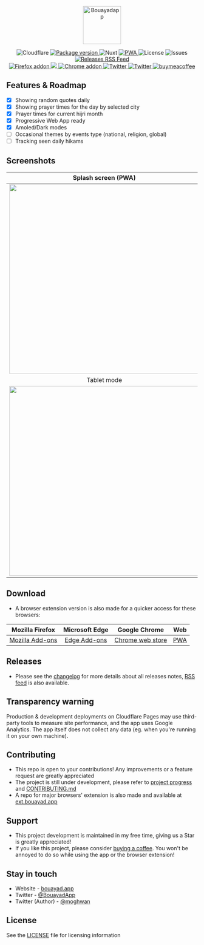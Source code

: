 <p align="center">
  <a href="https://www.bouayad.app" target="blank"><img src="./public/android-chrome-192x192.png" width="100" alt="Bouayadapp" /></a>
</p>

<p align="center">  

  <img src="https://img.shields.io/badge/Cloudflare-Pages-F38020?logo=Cloudflare&logoColor=white" alt="Cloudflare">
  <a href="https://github.com/moghwan/web.bouayad.app/releases">
    <img src="https://img.shields.io/github/package-json/v/moghwan/web.bouayad.app" alt="Package version">
  </a>
  <img src="https://img.shields.io/badge/‎ -Nuxt-00c16a?logo=Nuxt&logoColor=white" alt="Nuxt">
  <a href="https://web.bouayad.app">
    <img src="https://www.pwa-shields.com/1.0.0/series/classic/white/gray.svg" alt="PWA">
  </a>
  <img src="https://img.shields.io/github/license/moghwan/web.bouayad.app?color=white" alt="License">  
  <img src="https://img.shields.io/github/issues-closed/moghwan/web.bouayad.app?color=purple" alt="Issues">
  <a href="https://github.com/moghwan/web.bouayad.app/releases.atom">
    <img alt="Releases RSS Feed" src="https://img.shields.io/badge/rss-releases-ffa500?logo=rss" />
  </a>

  <br>


   <a href="https://addons.mozilla.org/firefox/addon/bouayadapp-اليومية-العصرية/">
    <img src="https://img.shields.io/amo/users/bouayadapp-اليومية-العصرية?label=Firefox%20Users&style=flat&logo=firefox" alt="Firefox addon">
  </a>
  <a href="https://microsoftedge.microsoft.com/addons/detail/bouayadapp-%D8%A7%D9%84%D9%8A%D9%88%D9%85%D9%8A%D8%A9-%D8%A7%D9%84%D8%B9%D8%B5/hjkanamopcgpejnjckfkocleokagaeak">
    <img src="https://img.shields.io/badge/dynamic/json?query=%24.activeInstallCount&url=https%3A%2F%2Fmicrosoftedge.microsoft.com%2Faddons%2Fgetproductdetailsbycrxid%2Fhjkanamopcgpejnjckfkocleokagaeak&label=Edge%20Users&style=flat&logo=microsoftedge">
  </a>
  <a href="https://chrome.google.com/webstore/detail/bouayadapp-اليومية-العصري/homjiaebdnpmepkeiiipamadbbpkgcij">
    <img src="https://img.shields.io/chrome-web-store/users/homjiaebdnpmepkeiiipamadbbpkgcij?label=Chrome%20Users&style=flat&logo=googlechrome" alt="Chrome addon">
  </a>

  <a href="https://twitter.com/bouayadapp">
    <img src="https://img.shields.io/badge/follow-@bouayadapp-blue.svg?color=9cf" alt="Twitter">
  </a>
  <a href="https://twitter.com/messages/compose?recipient_id=890594413034057729&text=Thanks%20for%20@Bouayadapp!">
    <img src="https://img.shields.io/badge/say thanks!-X-black.svg?color=000&logo=twitter" alt="Twitter">
  </a>
  <a href="https://www.buymeacoffee.com/moghwan">
    <img src="https://img.shields.io/badge/buymeacoffee-support-yellow.svg?logo=buymeacoffee" alt="buymeacoffee">
  </a>
</p>


## Features & Roadmap
- [x] Showing random quotes daily
- [x] Showing prayer times for the day by selected city
- [x] Prayer times for current hijri month
- [x] Progressive Web App ready
- [x] Amoled/Dark modes
- [ ] Occasional themes by events type (national, religion, global)
- [ ] Tracking seen daily hikams

## Screenshots

|                                                         Splash screen (PWA)                                                          |                                                           In action                                                            |                                                       Separated activity (PWA)                                                       |
|:------------------------------------------------------------------------------------------------------------------------------:|:------------------------------------------------------------------------------------------------------------------------------:|:------------------------------------------------------------------------------------------------------------------------------:|
| <img height="500" src="https://user-images.githubusercontent.com/2495180/221441540-ee8717a9-8eaf-4040-ac3d-19b7a5358299.png" > | <img height="500" src="https://user-images.githubusercontent.com/2495180/224451926-b2099adf-0645-4a80-a0fb-c4b745689ad0.gif" > | <img height="500" src="https://user-images.githubusercontent.com/2495180/221441541-3b8d893c-b871-4905-b831-a456fc754ef3.png" > |
|                                                          Tablet mode                                                           |                                                       Amoled/Dark modes                                                        |                                                        Theming options                                                         |
| <img height="500" src="https://github.com/user-attachments/assets/562d10ae-15ca-4cee-a57b-1063566d5784" > | <img height="500" src="https://github.com/user-attachments/assets/31596286-4bc1-41b6-9e79-646942b64c41" > | <img height="500" src="https://github.com/user-attachments/assets/4d27fdf6-ebf7-4c1e-8cab-eb91221c2249" > |
## Download
- A browser extension version is also made for a quicker access for these browsers:

| Mozilla Firefox | Microsoft Edge | Google Chrome |              Web               |
|:---------------:|:--------------:|:-------------:|:------------------------------:|
| [Mozilla Add-ons](https://addons.mozilla.org/firefox/addon/bouayadapp-%D8%A7%D9%84%D9%8A%D9%88%D9%85%D9%8A%D8%A9-%D8%A7%D9%84%D8%B9%D8%B5%D8%B1%D9%8A%D8%A9/) | [Edge Add-ons](https://microsoftedge.microsoft.com/addons/detail/bouayadapp-%D8%A7%D9%84%D9%8A%D9%88%D9%85%D9%8A%D8%A9-%D8%A7%D9%84%D8%B9%D8%B5/hjkanamopcgpejnjckfkocleokagaeak) | [Chrome web store](https://chrome.google.com/webstore/detail/bouayadapp-اليومية-العصري/homjiaebdnpmepkeiiipamadbbpkgcij) | [PWA](https://web.bouayad.app) |

## Releases
- Please see the [changelog](https://github.com/moghwan/web.bouayad.app/releases) for more details about all releases notes, [RSS feed](https://github.com/moghwan/web.bouayad.app/releases.atom) is also available.

## Transparency warning
Production & development deployments on Cloudflare Pages may use third-party tools to measure site performance, and the app uses Google Analytics.
The app itself does not collect any data (eg. when you're running it on your own machine).

## Contributing
- This repo is open to your contributions! Any improvements or a feature request are greatly appreciated
- The project is still under development, please refer to [project progress](https://github.com/users/moghwan/projects/2) and [CONTRIBUTING.md](./CONTRIBUTING.md)
- A repo for major browsers' extension is also made and available at [ext.bouayad.app](https://github.com/moghwan/ext.bouayad.app)

## Support
- This project development is maintained in my free time, giving us a Star is greatly appreciated!
- If you like this project, please consider [buying a coffee](https://www.buymeacoffee.com/moghwan). You won't be annoyed to do so while using the app or the browser extension!

## Stay in touch
* Website - [bouayad.app](https://bouayad.app)
* Twitter - [@BouayadApp](https://twitter.com/bouayadapp)
* Twitter (Author) - [@moghwan](https://twitter.com/moghwan)

## License
See the [LICENSE](./LICENSE) file for licensing information
